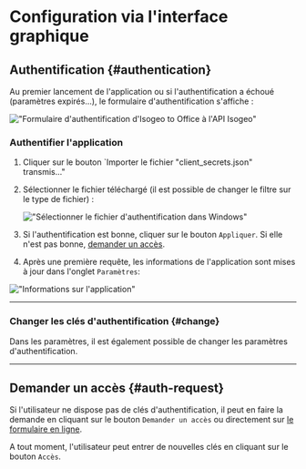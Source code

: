 # Configuration via l'interface graphique

## Authentification {#authentication}

Au premier lancement de l'application ou si l'authentification a échoué (paramètres expirés...), le formulaire d'authentification s'affiche :

!["Formulaire d'authentification d'Isogeo to Office à l'API Isogeo"](/assets/i2o_auth_form.png)

### Authentifier l'application

1. Cliquer sur le bouton `Importer le fichier "client_secrets.json" transmis..."
2. Sélectionner le fichier téléchargé (il est possible de changer le filtre sur le type de fichier) :

    !["Sélectionner le fichier d'authentification dans Windows"](/assets/i2o_auth_credentials_picker.png)

3. Si l'authentification est bonne, cliquer sur le bouton `Appliquer`. Si elle n'est pas bonne, [demander un accès](#auth-request).
4. Après une première requête, les informations de l'application sont mises à jour dans l'onglet `Paramètres`:

!["Informations sur l\'application"](/assets/i2o_settings_authentication_info.png)

---

### Changer les clés d'authentification {#change}

Dans les paramètres, il est également possible de changer les paramètres d'authentification.

---

## Demander un accès {#auth-request}

Si l'utilisateur ne dispose pas de clés d'authentification, il peut en faire la demande en cliquant sur le bouton `Demander un accès` ou directement sur [le formulaire en ligne](https://pipedrivewebforms.com/form/427397f21f1417e5b937b673dfa12c9052944).


A tout moment, l'utilisateur peut entrer de nouvelles clés en cliquant sur le bouton `Accès`.
